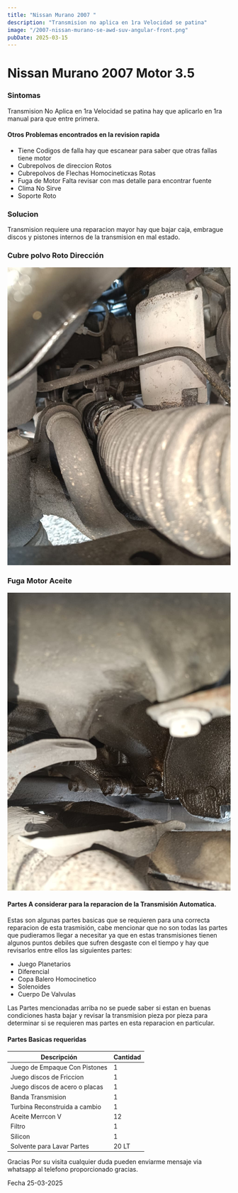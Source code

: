 ```yaml
---
title: "Nissan Murano 2007 "
description: "Transmision no aplica en 1ra Velocidad se patina"
image: "/2007-nissan-murano-se-awd-suv-angular-front.png"
pubDate: 2025-03-15
---
```


# Nissan Murano 2007 Motor 3.5 

### Sintomas

Transmision No Aplica en 1ra Velocidad se patina hay que aplicarlo en 1ra manual para que entre primera.

#### Otros Problemas encontrados en la revision rapida 

- Tiene Codigos de falla hay que escanear para saber que otras fallas tiene motor 
- Cubrepolvos de direccion Rotos
- Cubrepolvos de Flechas Homocineticxas Rotas
- Fuga de Motor Falta revisar con mas detalle para encontrar fuente
- Clima No Sirve
- Soporte Roto 

### Solucion
Transmision requiere una reparacion mayor hay que bajar caja, embrague discos y pistones internos de la transmision en mal estado.

### Cubre polvo Roto Dirección

![Cubre Polvo Roto Dirección](../../assets/asian/nissan/murano/cubre-polvo-murano.jpg)

### Fuga Motor Aceite 

![Fuga aceite motor](../../assets/asian/nissan/murano/fuga-aceite-motor.jpg)

#### Partes A considerar para la reparacion de la Transmisión Automatica.

Estas son algunas partes basicas que se requieren para una correcta reparacion de esta trasmisión, cabe mencionar que no son todas las partes que pudieramos llegar a necesitar
ya que en estas transmisiones tienen algunos puntos debiles que sufren desgaste con el tiempo y hay que revisarlos entre ellos las siguientes partes:

- Juego Planetarios
- Diferencial
- Copa Balero Homocinetico
- Solenoides 
- Cuerpo De Valvulas

Las Partes mencionadas arriba no se puede saber si estan en buenas condiciones hasta bajar y revisar la transmision pieza por pieza para determinar si se requieren mas partes en esta reparacion en particular.

#### Partes Basicas requeridas

| Descripción                   |  Cantidad  |
|-------------------------------|------------|
| Juego de Empaque Con Pistones |     1      |
| Juego discos de Friccion      |     1      |
| Juego discos de acero o placas|     1      |
| Banda Transmision             |     1      |
| Turbina Reconstruida a cambio |     1      |
| Aceite Merrcon V              |     12     |
| Filtro                        |     1      |
| Silicon                       |     1      |
| Solvente para Lavar Partes    |     20 LT  |

Gracias Por su visita cualquier duda pueden enviarme mensaje via whatsapp al telefono proporcionado gracias.

Fecha 25-03-2025




